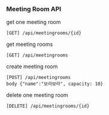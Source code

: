 ### Meeting Room API

get one meeting room
```
[GET] /api/meetingrooms/{id}
```

get meeting rooms
```
[GET] /api/meetingrooms
```

create meeting room
```
[POST] /api/meetingrooms
body {"name":"보라보라", capacity: 10}
```

delete one meeting room
```
[DELETE] /api/meetingrooms/{id}
```